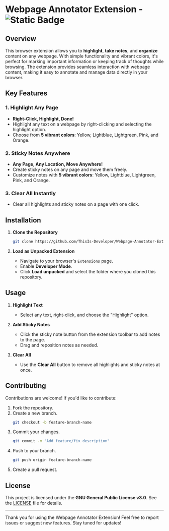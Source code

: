 # Webpage Annotator Extension - ![Static Badge](https://img.shields.io/badge/release-v1.0.1-beta)

## Overview

This browser extension allows you to **highlight**, **take notes**, and **organize** content on any webpage. With simple functionality and vibrant colors, it's perfect for marking important information or keeping track of thoughts while browsing. The extension provides seamless interaction with webpage content, making it easy to annotate and manage data directly in your browser.

## Key Features

### 1. **Highlight Any Page**
- **Right-Click, Highlight, Done!**
- Highlight any text on a webpage by right-clicking and selecting the highlight option.
- Choose from **5 vibrant colors**: Yellow, Lightblue, Lightgreen, Pink, and Orange.

### 2. **Sticky Notes Anywhere**
- **Any Page, Any Location, Move Anywhere!**
- Create sticky notes on any page and move them freely.
- Customize notes with **5 vibrant colors**: Yellow, Lightblue, Lightgreen, Pink, and Orange.

### 3. **Clear All Instantly**
- Clear all highlights and sticky notes on a page with one click.

## Installation

1. **Clone the Repository**
   ```bash
   git clone https://github.com/ThisIs-Developer/Webpage-Annotator-Extension.git
   ```

2. **Load as Unpacked Extension**
   - Navigate to your browser's `Extensions` page.
   - Enable **Developer Mode**.
   - Click **Load unpacked** and select the folder where you cloned this repository.

## Usage

1. **Highlight Text**
   - Select any text, right-click, and choose the "Highlight" option.

2. **Add Sticky Notes**
   - Click the sticky note button from the extension toolbar to add notes to the page.
   - Drag and reposition notes as needed.

3. **Clear All**
   - Use the **Clear All** button to remove all highlights and sticky notes at once.

## Contributing

Contributions are welcome! If you'd like to contribute:

1. Fork the repository.
2. Create a new branch.
   ```bash
   git checkout -b feature-branch-name
   ```
3. Commit your changes.
   ```bash
   git commit -m "Add feature/fix description"
   ```
4. Push to your branch.
   ```bash
   git push origin feature-branch-name
   ```
5. Create a pull request.

## License

This project is licensed under the **GNU General Public License v3.0**. See the [LICENSE](https://github.com/ThisIs-Developer/Webpage-Annotator-Extension/blob/main/LICENSE) file for details.

---

Thank you for using the Webpage Annotator Extension! Feel free to report issues or suggest new features. Stay tuned for updates!
